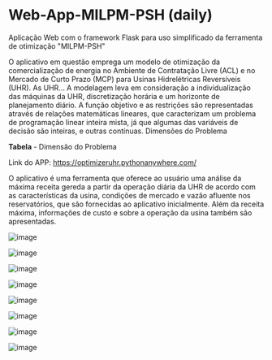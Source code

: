 # Web-App-MILPM-PSH (daily)
Aplicação Web com o framework Flask para uso simplificado da ferramenta de otimização "MILPM-PSH"

O aplicativo em questão emprega um modelo de otimização da comercialização de energia no Ambiente de Contratação Livre (ACL) e no Mercado de Curto Prazo (MCP) para Usinas Hidrelétricas Reversíveis (UHR).
As UHR...
A modelagem leva em consideração a individualização das máquinas da UHR, discretização horária e um horizonte de planejamento diário. A função objetivo e as restrições são representadas através de relações matemáticas lineares, que caracterizam um problema de programação linear inteira mista, já que algumas das variáveis de decisão são inteiras, e outras contínuas. Dimensões do Problema

**Tabela** - Dimensão do Problema

Link do APP: https://optimizeruhr.pythonanywhere.com/

O aplicativo é uma ferramenta que oferece ao usuário uma análise da máxima receita gereda a partir da operação diária da UHR
de acordo com as características da usina, condições de mercado e vazão afluente nos reservatórios, que são fornecidas
ao aplicativo inicialmente. Além da receita máxima, informações de custo e sobre a operação da usina também são apresentadas.<br>

![image](https://github.com/user-attachments/assets/7641449b-4dce-477a-af64-70464dfeb391)

![image](https://github.com/user-attachments/assets/35381c89-b081-4da4-87ea-5824ce4b01c2)

![image](https://github.com/user-attachments/assets/51e9ff05-6f71-405f-9ee9-ab9a2593e940)

![image](https://github.com/user-attachments/assets/0401c4aa-d6d9-420e-bf8f-827a5b7a7b28)

![image](https://github.com/user-attachments/assets/12a91e22-0d61-4661-82f5-c9b6d990910d)

![image](https://github.com/user-attachments/assets/3e5d9676-4d2e-4934-bfe3-b2611130f9a5)

![image](https://github.com/user-attachments/assets/98395054-25fc-4125-83e3-374c16b5e69d)

![image](https://github.com/user-attachments/assets/770c547a-2f7e-43a1-ab1d-ca25f67a6e50)
